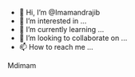 - 👋 Hi, I’m @Imamandrajib
- 👀 I’m interested in ...
- 🌱 I’m currently learning ...
- 💞️ I’m looking to collaborate on ...
- 📫 How to reach me ...

<!---
Imamandrajib/Imamandrajib is a ✨ special ✨ repository because its `README.md` (this file) appears on your GitHub profile.
You can click the Preview link to take a look at your changes.
--->
Mdimam
